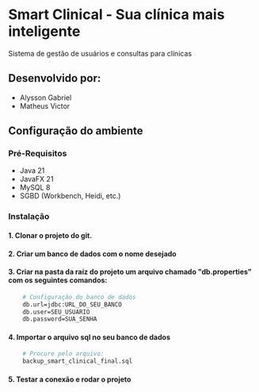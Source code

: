 # Smart Clinical - Sua clínica mais inteligente
Sistema de gestão de usuários e consultas para clínicas

## Desenvolvido por:
- Alysson Gabriel
- Matheus Victor
## Configuração do ambiente
### Pré-Requisitos
- Java 21
- JavaFX 21
- MySQL 8
- SGBD (Workbench, Heidi, etc.)
### Instalação
#### 1. Clonar o projeto do git.
#### 2. Criar um banco de dados com o nome desejado
#### 3. Criar na pasta da raíz do projeto um arquivo chamado "db.properties" com os seguintes comandos:
```bash
    # Configuração do banco de dados
    db.url=jdbc:URL_DO_SEU_BANCO
    db.user=SEU_USUARIO
    db.password=SUA_SENHA
```
#### 4. Importar o arquivo sql no seu banco de dados
```bash
    # Procure pelo arquivo: 
    backup_smart_clinical_final.sql
 ```
#### 5. Testar a conexão e rodar o projeto

